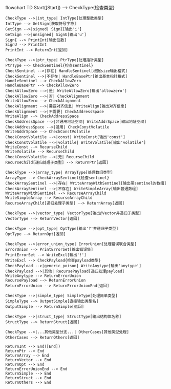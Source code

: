 flowchart TD
    Start([Start]) --> CheckType{检查类型}
    
    CheckType -->|int_type| IntType[处理整数类型]
    IntType --> GetSign[获取符号字符]
    GetSign -->|signed| SignI[输出'i']
    GetSign -->|unsigned| SignU[输出'u']
    SignI --> PrintInt[输出位数]
    SignU --> PrintInt
    PrintInt --> ReturnInt[返回]

    CheckType -->|ptr_type| PtrType[处理指针类型]
    PtrType --> CheckSentinel{检查sentinel}
    CheckSentinel -->|存在| HandleSentinel[根据size输出格式]
    CheckSentinel -->|不存在| HandleBasePtr[输出基本指针格式]
    HandleSentinel --> CheckAllowZero
    HandleBasePtr --> CheckAllowZero
    CheckAllowZero -->|是| WriteAllowZero[输出'allowzero']
    CheckAllowZero -->|否| CheckAlignment
    WriteAllowZero --> CheckAlignment
    CheckAlignment -->|需要对齐信息| WriteAlign[输出对齐信息]
    CheckAlignment -->|不需要| CheckAddressSpace
    WriteAlign --> CheckAddressSpace
    CheckAddressSpace -->|非通用地址空间| WriteAddrSpace[输出地址空间]
    CheckAddressSpace -->|通用| CheckConstVolatile
    WriteAddrSpace --> CheckConstVolatile
    CheckConstVolatile -->|const| WriteConst[输出'const']
    CheckConstVolatile -->|volatile| WriteVolatile[输出'volatile']
    WriteConst --> RecurseChild
    WriteVolatile --> RecurseChild
    CheckConstVolatile -->|无| RecurseChild
    RecurseChild[递归处理子类型] --> ReturnPtr[返回]

    CheckType -->|array_type| ArrayType[处理数组类型]
    ArrayType --> CheckArraySentinel{检查sentinel}
    CheckArraySentinel -->|存在| WriteArrayWithSentinel[输出带sentinel的数组]
    CheckArraySentinel -->|不存在| WriteSimpleArray[输出普通数组]
    WriteArrayWithSentinel --> RecurseArrayChild
    WriteSimpleArray --> RecurseArrayChild
    RecurseArrayChild[递归处理子类型] --> ReturnArray[返回]

    CheckType -->|vector_type| VectorType[输出@Vector并递归子类型]
    VectorType --> ReturnVector[返回]

    CheckType -->|opt_type| OptType[输出'?'并递归子类型]
    OptType --> ReturnOpt[返回]

    CheckType -->|error_union_type| ErrorUnion[处理错误联合类型]
    ErrorUnion --> PrintErrorSet[输出错误集]
    PrintErrorSet --> WriteExcl[输出'!']
    WriteExcl --> CheckPayload{检查payload类型}
    CheckPayload -->|generic_poison| WriteAnytype[输出'anytype']
    CheckPayload -->|其他| RecursePayload[递归处理payload]
    WriteAnytype --> ReturnErrorUnion
    RecursePayload --> ReturnErrorUnion
    ReturnErrorUnion --> ReturnErrorUnionEnd[返回]

    CheckType -->|simple_type| SimpleType[处理简单类型]
    SimpleType --> OutputSimple[直接输出类型名]
    OutputSimple --> ReturnSimple[返回]

    CheckType -->|struct_type| StructType[输出结构体名称]
    StructType --> ReturnStruct[返回]

    CheckType -->|...其他类型分支...| OtherCases[其他类型处理]
    OtherCases --> ReturnOthers[返回]

    ReturnInt --> End([End])
    ReturnPtr --> End
    ReturnArray --> End
    ReturnVector --> End
    ReturnOpt --> End
    ReturnErrorUnionEnd --> End
    ReturnSimple --> End
    ReturnStruct --> End
    ReturnOthers --> End
